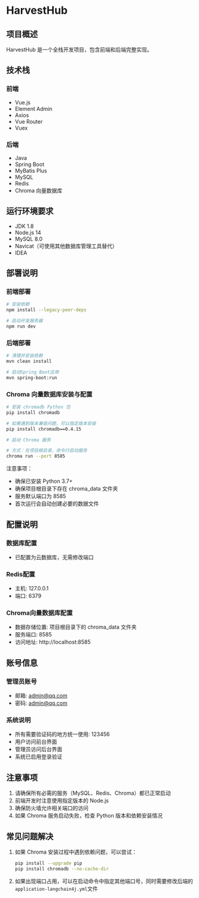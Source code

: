 # HarvestHub

## 项目概述

HarvestHub 是一个全栈开发项目，包含前端和后端完整实现。

## 技术栈

### 前端

- Vue.js
- Element Admin
- Axios
- Vue Router
- Vuex

### 后端

- Java
- Spring Boot
- MyBatis Plus
- MySQL
- Redis
- Chroma 向量数据库

## 运行环境要求

- JDK 1.8
- Node.js 14
- MySQL 8.0
- Navicat（可使用其他数据库管理工具替代）
- IDEA

## 部署说明

### 前端部署

```bash
# 安装依赖
npm install --legacy-peer-deps

# 启动开发服务器
npm run dev
```

### 后端部署

```bash
# 清理并安装依赖
mvn clean install

# 启动Spring Boot应用
mvn spring-boot:run
```

### Chroma 向量数据库安装与配置

```bash
# 安装 chromadb Python 包
pip install chromadb

# 如果遇到版本兼容问题，可以指定版本安装
pip install chromadb==0.4.15

# 启动 Chroma 服务

# 方式：在项目根目录，命令行启动服务
chroma run --port 8585
```

注意事项：

- 确保已安装 Python 3.7+
- 确保项目根目录下存在 chroma_data 文件夹
- 服务默认端口为 8585
- 首次运行会自动创建必要的数据文件

## 配置说明

### 数据库配置

- 已配置为云数据库，无需修改端口

### Redis配置

- 主机: 127.0.0.1
- 端口: 6379

### Chroma向量数据库配置

- 数据存储位置: 项目根目录下的 chroma_data 文件夹
- 服务端口: 8585
- 访问地址: http://localhost:8585

## 账号信息

### 管理员账号

- 邮箱: admin@qq.com
- 密码: admin@qq.com

### 系统说明

- 所有需要验证码的地方统一使用: 123456
- 用户访问前台界面
- 管理员访问后台界面
- 系统已启用登录验证

## 注意事项

1. 请确保所有必需的服务（MySQL、Redis、Chroma）都已正常启动
2. 前端开发时注意使用指定版本的 Node.js
3. 确保防火墙允许相关端口的访问
4. 如果 Chroma 服务启动失败，检查 Python 版本和依赖安装情况

## 常见问题解决

1. 如果 Chroma 安装过程中遇到依赖问题，可以尝试：
   ```bash
   pip install --upgrade pip
   pip install chromadb --no-cache-dir
   ```
2. 如果出现端口占用，可以在启动命令中指定其他端口号，同时需要修改后端的`application-langchain4j.yml`文件
